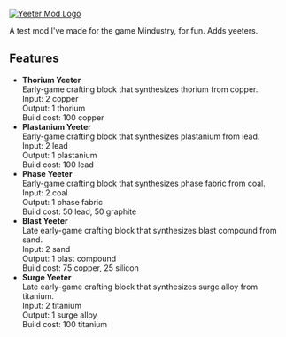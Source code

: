 [![Yeeter Mod Logo](https://github.com/tcookiem/yeeter-mod/blob/master/logo.png)](https://github.com/tcookiem/yeeter-mod/wiki)  

A test mod I've made for the game Mindustry, for fun. Adds yeeters.

## Features
- **Thorium Yeeter**  
  Early-game crafting block that synthesizes thorium from copper.  
  Input: 2 copper  
  Output: 1 thorium  
  Build cost: 100 copper  
- **Plastanium Yeeter**  
  Early-game crafting block that synthesizes plastanium from lead.  
  Input: 2 lead  
  Output: 1 plastanium  
  Build cost: 100 lead  
- **Phase Yeeter**  
  Early-game crafting block that synthesizes phase fabric from coal.  
  Input: 2 coal  
  Output: 1 phase fabric  
  Build cost: 50 lead, 50 graphite  
- **Blast Yeeter**  
  Late early-game crafting block that synthesizes blast compound from sand.  
  Input: 2 sand  
  Output: 1 blast compound  
  Build cost: 75 copper, 25 silicon  
- **Surge Yeeter**  
  Late early-game crafting block that synthesizes surge alloy from titanium.  
  Input: 2 titanium  
  Output: 1 surge alloy  
  Build cost: 100 titanium  
